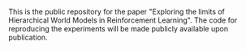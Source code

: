 This is the public repository for the paper "Exploring the limits of Hierarchical World Models in Reinforcement Learning". The code for reproducing the experiments will be made publicly available upon publication.


